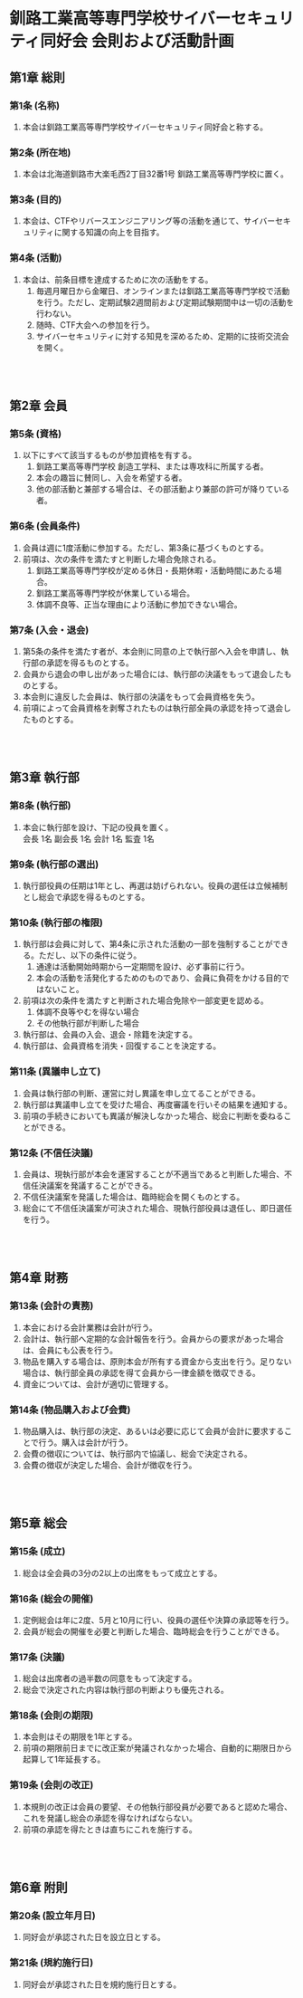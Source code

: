 # 釧路工業高等専門学校サイバーセキュリティ同好会 会則および活動計画
## 第1章 総則
### 第1条 (名称)
1. 本会は釧路工業高等専門学校サイバーセキュリティ同好会と称する。  
### 第2条 (所在地)
1. 本会は北海道釧路市大楽毛西2丁目32番1号 釧路工業高等専門学校に置く。
### 第3条 (目的)
1. 本会は、CTFやリバースエンジニアリング等の活動を通じて、サイバーセキュリティに関する知識の向上を目指す。

### 第4条 (活動)
1. 本会は、前条目標を達成するために次の活動をする。  
    1. 毎週月曜日から金曜日、オンラインまたは釧路工業高等専門学校で活動を行う。ただし、定期試験2週間前および定期試験期間中は一切の活動を行わない。
    2. 随時、CTF大会への参加を行う。
	3. サイバーセキュリティに対する知見を深めるため、定期的に技術交流会を開く。
<br>
<br>

## **第2章 会員**
### 第5条 (資格)
1. 以下にすべて該当するものが参加資格を有する。
    1. 釧路工業高等専門学校 創造工学科、または専攻科に所属する者。
    2. 本会の趣旨に賛同し、入会を希望する者。
    4. 他の部活動と兼部する場合は、その部活動より兼部の許可が降りている者。

### 第6条 (会員条件)
1. 会員は週に1度活動に参加する。ただし、第3条に基づくものとする。
2. 前項は、次の条件を満たすと判断した場合免除される。
    1. 釧路工業高等専門学校が定める休日・長期休暇・活動時間にあたる場合。
    2. 釧路工業高等専門学校が休業している場合。
    3. 体調不良等、正当な理由により活動に参加できない場合。

### 第7条 (入会・退会)
1. 第5条の条件を満たす者が、本会則に同意の上で執行部へ入会を申請し、執行部の承認を得るものとする。  
2. 会員から退会の申し出があった場合には、執行部の決議をもって退会したものとする。
3. 本会則に違反した会員は、執行部の決議をもって会員資格を失う。
4. 前項によって会員資格を剥奪されたものは執行部全員の承認を持って退会したものとする。
<br>
<br>

## 第3章 執行部
### 第8条 (執行部)
1. 本会に執行部を設け、下記の役員を置く。  
    会長 1名
    副会長 1名
    会計 1名
    監査 1名

### 第9条 (執行部の選出)
1. 執行部役員の任期は1年とし、再選は妨げられない。役員の選任は立候補制とし総会で承認を得るものとする。

### 第10条 (執行部の権限)
1. 執行部は会員に対して、第4条に示された活動の一部を強制することができる。ただし、以下の条件に従う。
    1. 通達は活動開始時期から一定期間を設け、必ず事前に行う。
    2. 本会の活動を活発化するためのものであり、会員に負荷をかける目的ではないこと。
2. 前項は次の条件を満たすと判断された場合免除や一部変更を認める。
    1. 体調不良等やむを得ない場合
    2. その他執行部が判断した場合
3. 執行部は、会員の入会、退会・除籍を決定する。
4. 執行部は、会員資格を消失・回復することを決定する。

### 第11条 (異議申し立て)
1. 会員は執行部の判断、運営に対し異議を申し立てることができる。
2. 執行部は異議申し立てを受けた場合、再度審議を行いその結果を通知する。
3. 前項の手続きにおいても異議が解決しなかった場合、総会に判断を委ねることができる。

### 第12条 (不信任決議)
1. 会員は、現執行部が本会を運営することが不適当であると判断した場合、不信任決議案を発議することができる。
2. 不信任決議案を発議した場合は、臨時総会を開くものとする。
3. 総会にて不信任決議案が可決された場合、現執行部役員は退任し、即日選任を行う。
<br>
<br>

## 第4章 財務

### 第13条 (会計の責務)
1. 本会における会計業務は会計が行う。
2. 会計は、執行部へ定期的な会計報告を行う。会員からの要求があった場合は、会員にも公表を行う。
3. 物品を購入する場合は、原則本会が所有する資金から支出を行う。足りない場合は、執行部全員の承認を得て会員から一律金額を徴収できる。
4. 資金については、会計が適切に管理する。

### 第14条 (物品購入および会費)
1. 物品購入は、執行部の決定、あるいは必要に応じて会員が会計に要求することで行う。購入は会計が行う。
4. 会費の徴収については、執行部内で協議し、総会で決定される。
5. 会費の徴収が決定した場合、会計が徴収を行う。
<br>
<br>

## 第5章 総会


### 第15条 (成立)
1. 総会は全会員の3分の2以上の出席をもって成立とする。

### 第16条 (総会の開催)
1. 定例総会は年に2度、5月と10月に行い、役員の選任や決算の承認等を行う。
2. 会員が総会の開催を必要と判断した場合、臨時総会を行うことができる。

### 第17条 (決議)
1. 総会は出席者の過半数の同意をもって決定する。
2. 総会で決定された内容は執行部の判断よりも優先される。

### 第18条 (会則の期限)
1. 本会則はその期限を1年とする。
2. 前項の期限前日までに改正案が発議されなかった場合、自動的に期限日から起算して1年延長する。

### 第19条 (会則の改正)
1. 本規則の改正は会員の要望、その他執行部役員が必要であると認めた場合、これを発議し総会の承認を得なければならない。
2. 前項の承認を得たときは直ちにこれを施行する。

<br>
<br>

## 第6章 附則


### 第20条 (設立年月日)
1. 同好会が承認された日を設立日とする。

### 第21条 (規約施行日)
1. 同好会が承認された日を規約施行日とする。
